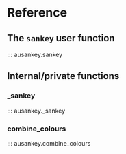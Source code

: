 # Reference

## The `sankey` user function

::: ausankey.sankey

## Internal/private functions

### _sankey

::: ausankey._sankey

### combine_colours

::: ausankey.combine_colours
